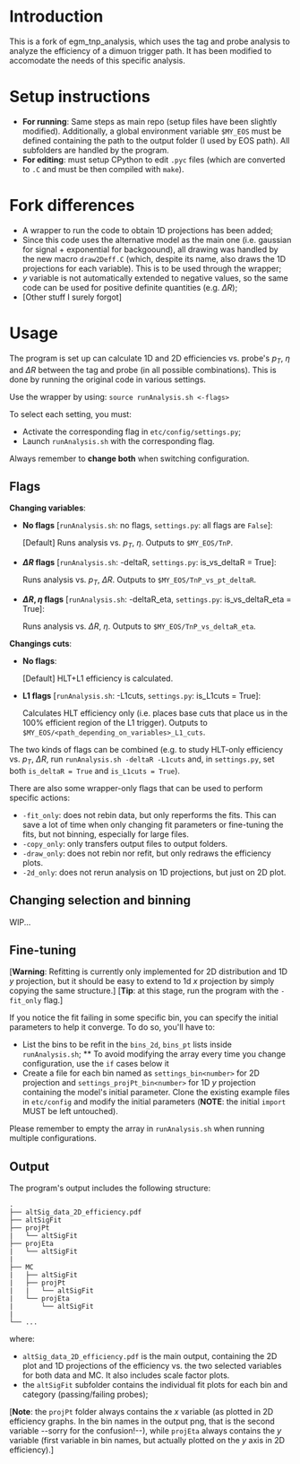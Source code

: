 # Introduction
This is a fork of egm_tnp_analysis, which uses the tag and probe analysis to analyze the efficiency of a dimuon trigger path. It has been modified to accomodate the needs of this specific analysis.

# Setup instructions
* **For running**: Same steps as main repo (setup files have been slightly modified).
Additionally, a global environment variable `$MY_EOS` must be defined containing the path to the output folder (I used by EOS path). All subfolders are handled by the program.
* **For editing**: must setup CPython to edit `.pyc` files (which are converted to `.C` and must be then compiled with `make`).

# Fork differences

* A wrapper to run the code to obtain 1D projections has been added;
* Since this code uses the alternative model as the main one (i.e. gaussian for signal + exponential for backgoound), all drawing was handled by the new macro `draw2Deff.C` (which, despite its name, also draws the 1D projections for each variable). This is to be used through the wrapper;
* $y$ variable is not automatically extended to negative values, so the same code can be used for positive definite quantities (e.g. $\Delta R$);
* [Other stuff I surely forgot]

# Usage
The program is set up can calculate 1D and 2D efficiencies vs. probe's $p_T$, $\eta$ and $\Delta R$ between the tag and probe (in all possible combinations). This is done by running the original code in various settings.

Use the wrapper by using:
```source runAnalysis.sh <-flags>```

To select each setting, you must:
* Activate the corresponding flag in `etc/config/settings.py`;
* Launch `runAnalysis.sh` with the corresponding flag.

Always remember to **change both** when switching configuration.

## Flags

**Changing variables**:
* **No flags** [`runAnalysis.sh`: no flags, `settings.py`: all flags are `False`]:

  [Default] Runs analysis vs. $p_T$, $\eta$. Outputs to `$MY_EOS/TnP`.
* **$\Delta R$ flags** [`runAnalysis.sh`: -deltaR, `settings.py`: is_vs_deltaR = True]:

  Runs analysis vs. $p_T$, $\Delta R$. Outputs to `$MY_EOS/TnP_vs_pt_deltaR`.
* **$\Delta R, \eta$ flags** [`runAnalysis.sh`: -deltaR_eta, `settings.py`: is_vs_deltaR_eta = True]:
  
  Runs analysis vs. $\Delta R$, $\eta$. Outputs to `$MY_EOS/TnP_vs_deltaR_eta`.

**Changings cuts**:
* **No flags**:
 
  [Default] HLT+L1 efficiency is calculated.
* **L1 flags** [`runAnalysis.sh`: -L1cuts, `settings.py`: is_L1cuts = True]:

  Calculates HLT efficiency only (i.e. places base cuts that place us in the 100% efficient region of the L1 trigger). Outputs to `$MY_EOS/<path_depending_on_variables>_L1_cuts`.

The two kinds of flags can be combined (e.g. to study HLT-only efficiency vs. $p_T$, $\Delta R$, run `runAnalysis.sh -deltaR -L1cuts` and, in `settings.py`, set both `is_deltaR = True` and `is_L1cuts = True`).

There are also some wrapper-only flags that can be used to perform specific actions:

* `-fit_only`: does not rebin data, but only reperforms the fits. This can save a lot of time when only changing fit parameters or fine-tuning the fits, but not binning, especially for large files.
* `-copy_only`: only transfers output files to output folders.
* `-draw_only`: does not rebin nor refit, but only redraws the efficiency plots.
* `-2d_only`: does not rerun analysis on 1D projections, but just on 2D plot.

## Changing selection and binning
WIP...

## Fine-tuning
[**Warning**: Refitting is currently only implemented for 2D distribution and 1D $y$ projection, but it should be easy to extend to 1d $x$ projection by simply copying the same structure.]
[**Tip**: at this stage, run the program with the `-fit_only` flag.]

If you notice the fit failing in some specific bin, you can specify the initial parameters to help it converge. To do so, you'll have to:
* List the bins to be refit in the `bins_2d`, `bins_pt` lists inside `runAnalysis.sh`;
  ** To avoid modifying the array every time you change configuration, use the `if` cases below it
* Create a file for each bin named as `settings_bin<number>` for 2D projection and `settings_projPt_bin<number>` for 1D $y$ projection containing the model's initial parameter. Clone the existing example files in `etc/config` and modify the initial parameters (**NOTE**: the initial `import` MUST be left untouched).

Please remember to empty the array in `runAnalysis.sh` when running multiple configurations.

## Output
The program's output includes the following structure:
```
.
├── altSig_data_2D_efficiency.pdf
├── altSigFit
├── projPt
|   └── altSigFit
├── projEta
|   └── altSigFit
|
├── MC
|   ├── altSigFit
|   ├── projPt
|   |   └── altSigFit
|   └── projEta
|       └── altSigFit
|   
└── ...
```

where:

* `altSig_data_2D_efficiency.pdf` is the main output, containing the 2D plot and 1D projections of the efficiency vs. the two selected variables for both data and MC. It also includes scale factor plots.
* the `altSigFit` subfolder contains the individual fit plots for each bin and category (passing/failing probes);

[**Note**: the `projPt` folder always contains the $x$ variable (as plotted in 2D efficiency graphs. In the bin names in the output png, that is the second variable --sorry for the confusion!--), while `projEta` always contains the $y$ variable (first variable in bin names, but actually plotted on the $y$ axis in 2D efficiency).]